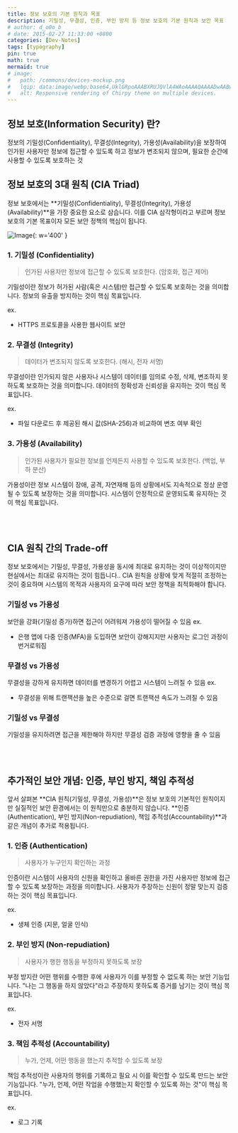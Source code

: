 ```yaml
---
title: 정보 보호의 기본 원칙과 목표
description: 기밀성, 무결성, 인증, 부인 방지 등 정보 보호의 기본 원칙과 보안 목표
# author: d_o0o_b
# date: 2015-02-27 11:33:00 +0800
categories: [Dev-Notes]
tags: [typography]
pin: true
math: true
mermaid: true
# image:
#   path: /commons/devices-mockup.png
#   lqip: data:image/webp;base64,UklGRpoAAABXRUJQVlA4WAoAAAAQAAAADwAABwAAQUxQSDIAAAARL0AmbZurmr57yyIiqE8oiG0bejIYEQTgqiDA9vqnsUSI6H+oAERp2HZ65qP/VIAWAFZQOCBCAAAA8AEAnQEqEAAIAAVAfCWkAALp8sF8rgRgAP7o9FDvMCkMde9PK7euH5M1m6VWoDXf2FkP3BqV0ZYbO6NA/VFIAAAA
#   alt: Responsive rendering of Chirpy theme on multiple devices.
---
```


## 정보 보호(Information Security) 란?
정보의 기밀성(Confidentiality), 무결성(Integrity), 가용성(Availability)을 보장하여 인가된 사용자만 정보에 접근할 수 있도록 하고 정보가 변조되지 않으며, 필요한 순간에 사용할 수 있도록 보호하는 것

## 정보 보호의 3대 원칙 (CIA Triad)
정보 보호에서는 **기밀성(Confidentiality), 무결성(Integrity), 가용성(Availability)**을 가장 중요한 요소로 삼습니다. 이를 CIA 삼각형이라고 부르며 정보 보호의 기본 목표이자 모든 보안 정책의 핵심이 됩니다.

![Image](https://github.com/user-attachments/assets/782661b5-2142-43a4-8cb3-22cc9ecb7d69?raw=true){: w='400' }

### 1. 기밀성 (Confidentiality)
> 인가된 사용자만 정보에 접근할 수 있도록 보호한다. (암호화, 접근 제어)

기밀성이란 정보가 허가된 사람(혹은 시스템)만 접근할 수 있도록 보호하는 것을 의미합니다. 정보의 유출을 방지하는 것이 핵심 목표입니다.

<!-- 보장하는 방법
- 암호화(Encryption): 데이터를 암호화하여 허가된 사용자만 해독할 수 있도록 보호
- 접근 제어(Access Control): 사용자별 권한을 설정하여 중요 정보에 접근할 수 있는 대상을 제한
- 다중 인증(MFA, Multi-Factor Authentication): 비밀번호 외에도 OTP, 생체 인식 등을 추가로 사용하여 보안 강화
- 네트워크 보안(Firewall, VPN, IDS/IPS): 외부 공격자로부터 네트워크 트래픽을 보호 -->

ex.
- HTTPS 프로토콜을 사용한 웹사이트 보안

### 2. 무결성 (Integrity)
> 데이터가 변조되지 않도록 보호한다. (해시, 전자 서명)

무결성이란 인가되지 않은 사용자나 시스템이 데이터를 임의로 수정, 삭제, 변조하지 못하도록 보호하는 것을 의미합니다. 데이터의 정확성과 신뢰성을 유지하는 것이 핵심 목표입니다.

ex. 
- 파일 다운로드 후 제공된 해시 값(SHA-256)과 비교하여 변조 여부 확인

### 3. 가용성 (Availability)
> 인가된 사용자가 필요한 정보를 언제든지 사용할 수 있도록 보호한다. (백업, 부하 분산)

가용성이란 정보 시스템이 장애, 공격, 자연재해 등의 상황에서도 지속적으로 정상 운영될 수 있도록 보장하는 것을 의미합니다. 시스템이 안정적으로 운영되도록 유지하는 것이 핵심 목표입니다.

<br/>
<br/>

## CIA 원칙 간의 Trade-off
정보 보호에서는 기밀성, 무결성, 가용성을 동시에 최대로 유지하는 것이 이상적이지만 현실에서는 최대로 유지하는 것이 힘듭니다..
CIA 원칙을 상황에 맞게 적절히 조정하는 것이 중요하며 시스템의 목적과 사용자의 요구에 따라 보안 정책을 최적화해야 합니다.

### 기밀성 vs 가용성
보안을 강화(기밀성 증가)하면 접근이 어려워져 가용성이 떨어질 수 있음
ex.
- 은행 앱에 다중 인증(MFA)을 도입하면 보안이 강해지지만 사용자는 로그인 과정이 번거로워짐

### 무결성 vs 가용성
무결성을 강하게 유지하면 데이터를 변경하기 어렵고 시스템이 느려질 수 있음
ex. 
- 무결성을 위해 트랜잭션을 높은 수준으로 걸면 트랜잭션 속도가 느려질 수 있음

### 기밀성 vs 무결성
기밀성을 유지하려면 접근을 제한해야 하지만 무결성 검증 과정에 영향을 줄 수 있음

<br/>
<br/>


## 추가적인 보안 개념: 인증, 부인 방지, 책임 추적성
앞서 살펴본 **CIA 원칙(기밀성, 무결성, 가용성)**은 정보 보호의 기본적인 원칙이지만 실질적인 보안 환경에서는 이 원칙만으로 충분하지 않습니다.
**인증(Authentication), 부인 방지(Non-repudiation), 책임 추적성(Accountability)**과 같은 개념이 추가로 적용됩니다.

### 1. 인증 (Authentication)
> 사용자가 누구인지 확인하는 과정

인증이란 시스템이 사용자의 신원을 확인하고 올바른 권한을 가진 사용자만 정보에 접근할 수 있도록 보장하는 과정을 의미합니다.
사용자가 주장하는 신원이 정말 맞는지 검증하는 것이 핵심 목표입니다.

ex.
- 생체 인증 (지문, 얼굴 인식)


### 2. 부인 방지 (Non-repudiation) 
> 사용자가 행한 행동을 부정하지 못하도록 보장

부정 방지란 어떤 행위를 수행한 후에 사용자가 이를 부정할 수 없도록 하는 보안 기능입니다.
"나는 그 행동을 하지 않았다"라고 주장하지 못하도록 증거를 남기는 것이 핵심 목표입니다.

ex.
- 전자 서명

### 3. 책임 추적성 (Accountability)
> 누가, 언제, 어떤 행동을 했는지 추적할 수 있도록 보장

책임 추적성이란 사용자의 행위를 기록하고 필요 시 이를 확인할 수 있도록 만드는 보안 기능입니다.
"누가, 언제, 어떤 작업을 수행했는지 확인할 수 있도록 하는 것"이 핵심 목표입니다.

ex.
- 로그 기록
